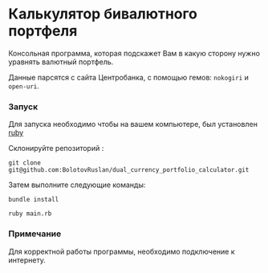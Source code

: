 # Калькулятор бивалютного портфеля
Консольная программа, которая подскажет Вам в какую сторону нужно уравнять валютный портфель.

Данные парсятся с сайта Центробанка, с помощью гемов: `nokogiri` и `open-uri`.

### Запуск

Для запуска необходимо чтобы на вашем компьютере, был установлен [ruby](https://www.ruby-lang.org/ru/downloads/)

Склонируйте репозиторий :
```
git clone git@github.com:BolotovRuslan/dual_currency_portfolio_calculator.git
```

Затем выполните следующие команды:
```
bundle install
```
```
ruby main.rb
```

### Примечание
Для корректной работы программы, необходимо подключение к интернету.
